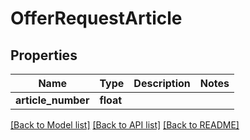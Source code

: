 # OfferRequestArticle

## Properties
Name | Type | Description | Notes
------------ | ------------- | ------------- | -------------
**article_number** | **float** |  | 

[[Back to Model list]](../README.md#documentation-for-models) [[Back to API list]](../README.md#documentation-for-api-endpoints) [[Back to README]](../README.md)


